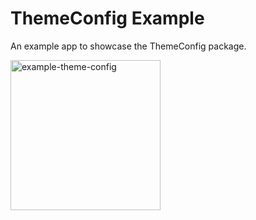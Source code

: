 # ThemeConfig Example

An example app to showcase the ThemeConfig package.

<p>
<img alt="example-theme-config" src="https://user-images.githubusercontent.com/23039652/165975316-231ac1d3-ceeb-4eae-9c1c-518d46fbd399.gif" width="240px">
</p>
